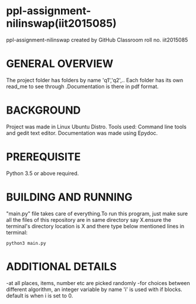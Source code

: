 # ppl-assignment-nilinswap(iit2015085)
ppl-assignment-nilinswap created by GitHub Classroom roll no. iit2015085
# GENERAL OVERVIEW
The project folder has folders by name 'q1','q2',.. Each folder has its own read_me to see through .Documentation is there in pdf format.
# BACKGROUND
Project was made in Linux Ubuntu Distro. Tools used: Command line tools and gedit text editor. Documentation was made using Epydoc.
# PREREQUISITE
Python 3.5 or above required.
# BUILDING AND RUNNING
 "main.py" file takes care of everything.To run this program, just make sure all the files of this repository are in same
 directory say X.ensure the terminal's directory location is X and there type below mentioned lines in terminal:
 ```
 python3 main.py
 ```
# ADDITIONAL DETAILS
  -at all places, items, number etc are picked randomly
  -for choices between different algorithm, an integer variable by name 'i' is used with if blocks. default is when i is set to 0.
 
 

